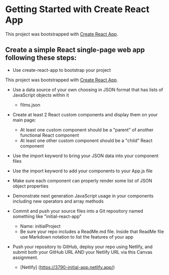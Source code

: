 # Getting Started with Create React App

This project was bootstrapped with [Create React App](https://github.com/facebook/create-react-app).

## Create a simple React single-page web app following these steps:
- Use create-react-app to bootstrap your project

This project was bootstrapped with [Create React App](https://github.com/facebook/create-react-app).

- Use a data source of your own choosing in JSON format that has lists of JavaScript objects within it 
    - films.json

- Create at least 2 React custom components and display them on your main page:
    - At least one custom component should be a "parent" of another functional React component
    - At least one other custom component should be a "child" React component

- Use the import keyword to bring your JSON data into your component files
- Use the import keyword to add your components to your App.js file
- Make sure each component can properly render some list of JSON object properties
- Demonstrate next generation JavaScript usage in your components including new operators and array methods
- Commit and push your source files into a Git repository named something like "initial-react-app"      
    - Name: initialProject
    - Be sure your repo includes a ReadMe.md file.  Inside that ReadMe file use Markdown notation to list the features of your app

- Push your repository to GitHub, deploy your repo using Netlify, and submit both your GitHub URL AND your Netlify URL via this Canvas assignment.

    - [Netlify] (https://3790-initial-app.netlify.app/)